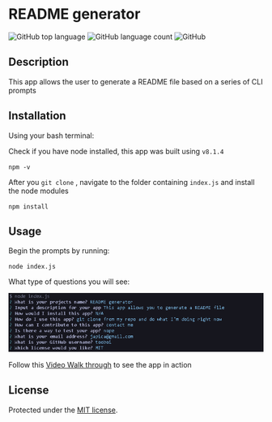 # README generator

![GitHub top language](https://img.shields.io/github/languages/top/tooboi/Readme-Generator?color=%237aa2f7&logo=JavaScript&logoColor=%237aa2f7)
![GitHub language count](https://img.shields.io/github/languages/count/tooboi/Readme-Generator?color=%237aa2f7)
![GitHub](https://img.shields.io/github/license/tooboi/Readme-Generator?color=%237aa2f7)

## Description

This app allows the user to generate a README file based on a series of CLI prompts
  
## Installation

Using your bash terminal:

Check if you have node installed, this app was built using `v8.1.4`

```
npm -v
```

After you `git clone` , navigate to the folder containing `index.js` and install the node modules

```
npm install
```  

## Usage

Begin the prompts by running:

```
node index.js
```

What type of questions you will see:

![example prompt](./images/ex.PNG)

Follow this [Video Walk through](https://drive.google.com/file/d/1Th0UO_-vF3jMRKJPd6jph9TWsoz3crKG/view) to see the app in action

## License

Protected under the [MIT license](./LICENSE).
